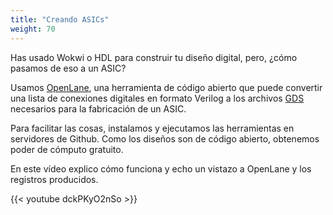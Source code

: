 ```yaml
---
title: "Creando ASICs"
weight: 70
---
```


Has usado Wokwi o HDL para construir tu diseño digital, pero, ¿cómo pasamos de eso a un ASIC?

Usamos [OpenLane](https://www.zerotoasiccourse.com/terminology/openlane/), una herramienta de código abierto que puede convertir una lista de conexiones digitales en formato Verilog a los archivos [GDS](https://www.zerotoasiccourse.com/terminology/gds2/) necesarios para la fabricación de un ASIC.

Para facilitar las cosas, instalamos y ejecutamos las herramientas en servidores de Github. Como los diseños son de código abierto, obtenemos poder de cómputo gratuito.

En este vídeo explico cómo funciona y echo un vistazo a OpenLane y los registros producidos.

{{< youtube dckPKyO2nSo >}}
